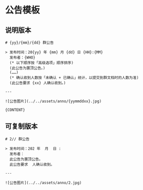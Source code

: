 # 公告模板

## 说明版本

```
# {yy}/{mm}/{dd} 群公告

> 发布时间：20{yy} 年 {mm} 月 {dd} 日 {HH}:{MM}  
  发布者：{WHO}  
  (* 以下顺序按「高级选项」顺序排序)  
  (此公告为置顶公告。)  
  (……)  
  (* 确认收到人数按「未确认 + 已确认」统计，以提交到群文档时的人数为准)  
  (此公告要求 {xx} 人确认收到。)

---

![公告图片](../../assets/anno/{yymmddxx}.jpg)

{CONTENT}

```

## 可复制版本

```
# 2// 群公告

> 发布时间：202 年  月  日 :  
  发布者：  
  此公告为置顶公告。  
  此公告要求  人确认收到。

---

![公告图片](../../assets/anno/2.jpg)



```

<!-- markdownlint-disable-file MD040 -->
